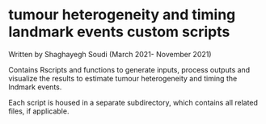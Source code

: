 # tumour heterogeneity and timing landmark events custom scripts
Written by Shaghayegh Soudi (March 2021- November 2021)

Contains Rscripts and functions to generate inputs, process outputs and visualize the results to estimate tumour heterogeneity and timing the lndmark events.

Each script is housed in a separate subdirectory, which contains all related files, if applicable.


